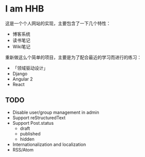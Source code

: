 # I am HHB

这是一个个人网站的实现，主要包含了一下几个特性：

- 博客系统
- 读书笔记
- Wiki笔记

重新做这么个简单的项目，主要是为了配合最近的学习而进行的练习：

- 「领域驱动设计」
- Django
- Angular 2
- React

## TODO

- Disable user/group management in admin
- Support reStructuredText
- Support Post.status
  - draft
  - published
  - hidden
- Internationalization and localization
- RSS/Atom
